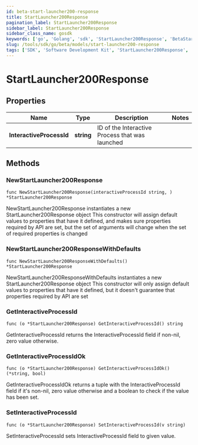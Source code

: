 ```yaml
---
id: beta-start-launcher200-response
title: StartLauncher200Response
pagination_label: StartLauncher200Response
sidebar_label: StartLauncher200Response
sidebar_class_name: gosdk
keywords: ['go', 'Golang', 'sdk', 'StartLauncher200Response', 'BetaStartLauncher200Response'] 
slug: /tools/sdk/go/beta/models/start-launcher200-response
tags: ['SDK', 'Software Development Kit', 'StartLauncher200Response', 'BetaStartLauncher200Response']
---
```


# StartLauncher200Response

## Properties

Name | Type | Description | Notes
------------ | ------------- | ------------- | -------------
**InteractiveProcessId** | **string** | ID of the Interactive Process that was launched | 

## Methods

### NewStartLauncher200Response

`func NewStartLauncher200Response(interactiveProcessId string, ) *StartLauncher200Response`

NewStartLauncher200Response instantiates a new StartLauncher200Response object
This constructor will assign default values to properties that have it defined,
and makes sure properties required by API are set, but the set of arguments
will change when the set of required properties is changed

### NewStartLauncher200ResponseWithDefaults

`func NewStartLauncher200ResponseWithDefaults() *StartLauncher200Response`

NewStartLauncher200ResponseWithDefaults instantiates a new StartLauncher200Response object
This constructor will only assign default values to properties that have it defined,
but it doesn't guarantee that properties required by API are set

### GetInteractiveProcessId

`func (o *StartLauncher200Response) GetInteractiveProcessId() string`

GetInteractiveProcessId returns the InteractiveProcessId field if non-nil, zero value otherwise.

### GetInteractiveProcessIdOk

`func (o *StartLauncher200Response) GetInteractiveProcessIdOk() (*string, bool)`

GetInteractiveProcessIdOk returns a tuple with the InteractiveProcessId field if it's non-nil, zero value otherwise
and a boolean to check if the value has been set.

### SetInteractiveProcessId

`func (o *StartLauncher200Response) SetInteractiveProcessId(v string)`

SetInteractiveProcessId sets InteractiveProcessId field to given value.



